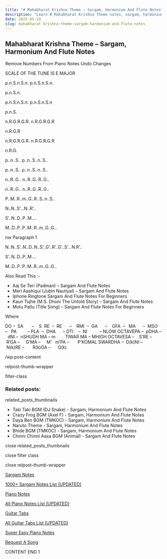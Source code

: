 ```yaml
---
title: "# Mahabharat Krishna Theme – Sargam, Harmonium And Flute Notes"
description: "Learn # Mahabharat Krishna Theme notes, sargam, harmonium notations and flute notes. Easy step-by-step tutorial for beginners."
date: 2025-05-19
slug: mahabharat-krishna-theme-sargam-harmonium-and-flute-notes
---
```


## Mahabharat Krishna Theme – Sargam, Harmonium And Flute Notes

Remove Numbers From Piano Notes
Undo Changes

SCALE OF THE TUNE IS E MAJOR

p.n.S.n.S.n. p.n.S.n.S.n.

p.n.S.n.

p.n.S.n.S.n. p.n.S.n.S.n

p.n.S.

n.R.G.R.G.R. n.R.G.R.G.R

n.R.G.R

n.R.G.R.G.R. n.R.G.R.G.R

n.R.G.

p..n..S.. p..n..S..n..S..

p..n..S.. p..n..S..n..S..

n..R..G.. n..R..G..R..G..

n..R..G.. n..R..G..R..G..

P..M..R..m..G..R..S..n..S..

N..N..S’…N..R’..

S’..N..D..P..M….

M..D..P..P..M..R..m..G..G..



nw Paragraph 1

N..N..S’..N..D..N..S’..G’..R’..G’..S’…N.R’..

S’..N..D..P..M….

M..D..P..P..M..R..m..G..G..



Also Read This :-

* Aaj Se Teri (Padman) – Sargam And Flute Notes
* Meri Aashiqui (Jubin Nautiyal) – Sargam And Flute Notes
* Iphone Ringtone Sargam And Flute Notes For Beginners
* Kaun Tujhe (M.S. Dhoni The Untold Story) – Sargam And Flute Notes
* Motu Patlu (Title Song) – Sargam And Flute Notes For Beginners



Where

DO –  SA       –    S  RE  –  RE      –    RMI  –  GA      –    GFA  –   MA      –  MSO  –   PA         – PLA  –  DHA      – DTI    –  NI          – NLOW OCTAVEPA –  pDHA –  dNI –  nSHUDH MA – m        TIWAR MA – MHIGH OCTAVESA –    S’RE –     R’GA –     G’MA –     M’   m’PA –       P’KOMAL SWARDHA –  D(k)NI –       N(k)RE –       R(k)GA –      G(k)



/wp:post-content

relpost-thumb-wrapper

filter-class

### Related posts:

related_posts_thumbnails

* Taki Taki BGM (DJ Snake) - Sargam, Harmonium And Flute Notes
* Crazy Frog BGM (Axel F) - Sargam, Harmonium And Flute Notes
* Daya Ben BGM (TMKOC) - Sargam, Harmonium And Flute Notes
* Naruto Theme - Sargam, Harmonium And Flute Notes
* Bhide BGM (TMKOC) - Sargam, Harmonium And Flute Notes
* Chinni Chinni Aasa BGM (Animal) - Sargam And Flute Notes

close related_posts_thumbnails

close filter class

close relpost-thumb-wrapper

[Sargam Notes](https://www.notationsworld.com/sargam-notes.html)

[1000+ Sargam Notes List (UPDATED)](https://www.notationsworld.com/all-songs-list-sargam-notes.html)

[Piano Notes](https://www.notationsworld.com/piano-notes.html)

[All Piano Notes List (UPDATED)](https://www.notationsworld.com/all-songs-list-piano-notes.html)

[Guitar Tabs](https://www.notationsworld.com/guitar-tabs.html)

[All Guitar Tabs List (UPDATED)](https://www.notationsworld.com/all-songs-list-guitar-tabs.html)

[Super Easy Piano Notes](https://studywall.in/)

[Request A Song](https://www.notationsworld.com/request-a-song.html)

CONTENT END 1

